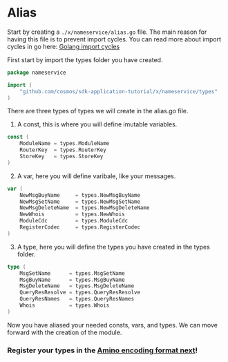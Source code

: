 # Alias

Start by creating a `./x/nameservice/alias.go` file. The main reason for having this file is to prevent import cycles. You can read more about import cycles in go here: [Golang import cycles](https://stackoverflow.com/questions/28256923/import-cycle-not-allowed)

First start by import the types folder you have created.

```go
package nameservice

import (
	"github.com/cosmos/sdk-application-tutorial/x/nameservice/types"
)
```

There are three types of types we will create in the alias.go file.

1. A const, this is where you will define imutable variables.

```go
const (
	ModuleName = types.ModuleName
	RouterKey  = types.RouterKey
	StoreKey   = types.StoreKey
)
```

2. A var, here you will define varibale, like your messages.

```go
var (
	NewMsgBuyName 	  = types.NewMsgBuyName
	NewMsgSetName     = types.NewMsgSetName
	NewMsgDeleteName  = types.NewMsgDeleteName
	NewWhois      	  = types.NewWhois
	ModuleCdc     	  = types.ModuleCdc
	RegisterCodec 	  = types.RegisterCodec
)
```

3. A type, here you will define the types you have created in the types folder.

```go
type (
	MsgSetName      = types.MsgSetName
	MsgBuyName      = types.MsgBuyName
	MsgDeleteName   = types.MsgDeleteName
	QueryResResolve = types.QueryResResolve
	QueryResNames   = types.QueryResNames
	Whois           = types.Whois
)
```

Now you have aliased your needed consts, vars, and types. We can move forward with the creation of the module.

### Register your types in the [Amino encoding format next](./codec.md)!
